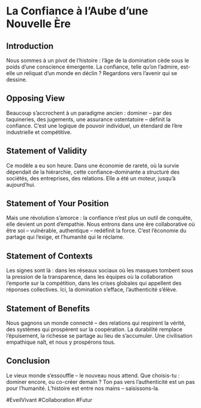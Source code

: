 # La Confiance à l’Aube d’une Nouvelle Ère  

## Introduction  
Nous sommes à un pivot de l’histoire : l’âge de la domination cède sous le poids d’une conscience émergente. La confiance, telle qu’on l’admire, est-elle un reliquat d’un monde en déclin ? Regardons vers l’avenir qui se dessine.  

## Opposing View  
Beaucoup s’accrochent à un paradigme ancien : dominer – par des taquineries, des jugements, une assurance ostentatoire – définit la confiance. C’est une logique de pouvoir individuel, un étendard de l’ère industrielle et compétitive.  

## Statement of Validity  
Ce modèle a eu son heure. Dans une économie de rareté, où la survie dépendait de la hiérarchie, cette confiance-dominante a structuré des sociétés, des entreprises, des relations. Elle a été un moteur, jusqu’à aujourd’hui.  

## Statement of Your Position  
Mais une révolution s’amorce : la confiance n’est plus un outil de conquête, elle devient un pont d’empathie. Nous entrons dans une ère collaborative où être soi – vulnérable, authentique – redéfinit la force. C’est l’économie du partage qui l’exige, et l’humanité qui le réclame.  

## Statement of Contexts  
Les signes sont là : dans les réseaux sociaux où les masques tombent sous la pression de la transparence, dans les équipes où la collaboration l’emporte sur la compétition, dans les crises globales qui appellent des réponses collectives. Ici, la domination s’efface, l’authenticité s’élève.  

## Statement of Benefits  
Nous gagnons un monde connecté – des relations qui respirent la vérité, des systèmes qui prospèrent sur la coopération. La durabilité remplace l’épuisement, la richesse se partage au lieu de s’accumuler. Une civilisation empathique naît, et nous y prospérons tous.  

## Conclusion  
Le vieux monde s’essouffle – le nouveau nous attend. Que choisis-tu : dominer encore, ou co-créer demain ? Ton pas vers l’authenticité est un pas pour l’humanité. L’histoire est entre nos mains – saisissons-la.  

#EveilVivant #Collaboration #Futur